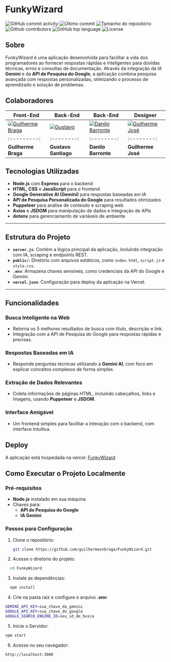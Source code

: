 # FunkyWizard

<div>
    <img alt="GitHub commit activity" src="https://img.shields.io/github/commit-activity/t/guilhermevnbraga/FunkyWizard">
    <img alt="Último commit" src="https://img.shields.io/github/last-commit/guilhermevnbraga/FunkyWizard">
    <img alt="Tamanho do repositório" src="https://img.shields.io/github/repo-size/guilhermevnbraga/FunkyWizard">
    <img alt="Github contributors" src="https://img.shields.io/github/contributors/guilhermevnbraga/FunkyWizard">
    <img alt="GitHub top language" src="https://img.shields.io/github/languages/top/guilhermevnbraga/FunkyWizard">
    <img alt="License" src="https://img.shields.io/github/license/guilhermevnbraga/FunkyWizard">
</div>

## Sobre

FunkyWizard é uma aplicação desenvolvida para facilitar a vida dos programadores ao fornecer respostas rápidas e inteligentes para dúvidas técnicas, erros e consultas de documentação. Através da integração da IA **Gemini** e da **API de Pesquisa do Google**, a aplicação combina pesquisa avançada com respostas personalizadas, otimizando o processo de aprendizado e solução de problemas.

## Colaboradores

| Front-End | Back-End | Back-End | Designer |
|-----------|----------|----------|----------|
| [![Guilherme Braga](https://avatars.githubusercontent.com/u/89932943?v=4)](https://github.com/guilhermevnbraga) | [![Gustavo](https://avatars.githubusercontent.com/u/110403830?v=4)](https://github.com/Gust4voSSM) | [![Danilo Barronte](https://avatars.githubusercontent.com/u/175836607?v=4)](https://github.com/danilobarrote) | [![Guilherme José](https://avatars.githubusercontent.com/u/175838250?v=4)](https://github.com/Guilhermejose749) |
|:---------:|:--------:|:--------:|:--------:|
| **Guilherme Braga** | **Gustavo Santiago** | **Danilo Barronte** | **Guilherme José** |



## Tecnologias Utilizadas

-   **Node.js** com **Express** para o backend
-   **HTML**, **CSS** e **JavaScript** para o frontend
-   **Google Generative AI (Gemini)** para respostas baseadas em IA
-   **API de Pesquisa Personalizada do Google** para resultados otimizados
-   **Puppeteer** para análise de conteúdo e scraping web
-   **Axios** e **JSDOM** para manipulação de dados e integração de APIs
-   **dotenv** para gerenciamento de variáveis de ambiente

---

## Estrutura do Projeto

-   **`server.js`**: Contém a lógica principal da aplicação, incluindo integração com IA, scraping e endpoints REST.
-   **`public/`**: Diretório com arquivos estáticos, como `index.html`, `script.js` e `style.css`.
-   **`.env`**: Armazena chaves sensíveis, como credenciais da API do Google e Gemini.
-   **`vercel.json`**: Configuração para deploy da aplicação na Vercel.

---

## Funcionalidades

### Busca Inteligente na Web

-   Retorna os 5 melhores resultados de busca com título, descrição e link.
-   Integração com a API de Pesquisa do Google para respostas rápidas e precisas.

### Respostas Baseadas em IA

-   Responde perguntas técnicas utilizando a **Gemini AI**, com foco em explicar conceitos complexos de forma simples.

### Extração de Dados Relevantes

-   Coleta informações de páginas HTML, incluindo cabeçalhos, links e imagens, usando **Puppeteer** e **JSDOM**.

### Interface Amigável

-   Um frontend simples para facilitar a interação com o backend, com interface intuitiva.

## Deploy

A aplicação está hospedada na vercel: [FunkyWizard](https://funky-wizard.vercel.app/)

## Como Executar o Projeto Localmente

### Pré-requisitos

-   **Node.js** instalado em sua máquina
-   Chaves para:
    -   **API de Pesquisa do Google**
    -   **IA Gemini**

### Passos para Configuração

1. Clone o repositório:

    ```bash
    git clone https://github.com/guilhermevnbraga/FunkyWizard.git
    ```

2. Acesse o diretório do projeto:

```bash
  cd FunkyWizard
```

3. Instale as dependências:

```bash
  npm install
```

4. Crie na pasta raiz e configure o arquivo **.env**:

```bash
GEMINI_API_KEY=sua_chave_da_gemini
GOOGLE_API_KEY=sua_chave_do_google
GOOGLE_SEARCH_ENGINE_ID=seu_id_de_busca
```

5. Inicie o Servidor:

```bash
npm start
```

6.  Acesse no seu navegador:

```bash
http://localhost:3000
```
